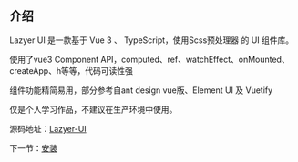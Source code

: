 ## 介绍

Lazyer UI 是一款基于 Vue 3 、 TypeScript，使用Scss预处理器 的 UI 组件库。

使用了vue3 Component API，computed、ref、watchEffect、onMounted、createApp、h等等，代码可读性强

组件功能精简易用，部分参考自ant design vue版、Element UI 及 Vuetify

仅是个人学习作品，不建议在生产环境中使用。

源码地址：[Lazyer-UI](https://github.com/Jarrett817/lazyer-ui)

下一节：[安装](#/doc/install)